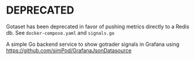 # DEPRECATED
Gotaset has been deprecated in favor of pushing metrics directly to a Redis db.
See `docker-compose.yaml` and `signals.go`

A simple Go backend service to show gotrader signals in Grafana using https://github.com/simPod/GrafanaJsonDatasource